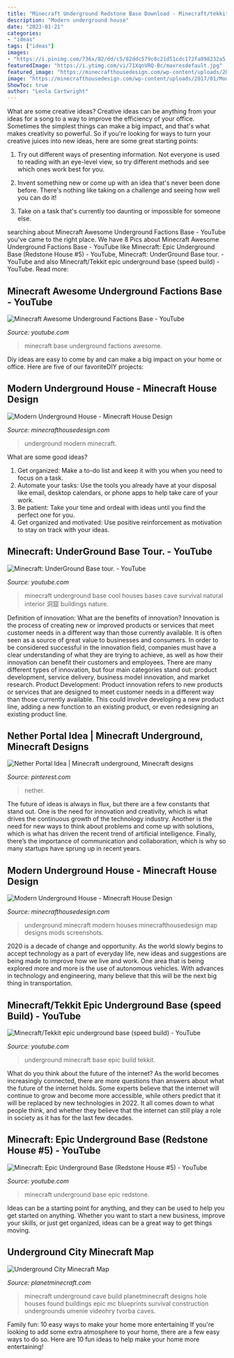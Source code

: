 ```yaml
---
title: "Minecraft Underground Redstone Base Download - Minecraft/tekkit Epic Underground Base (speed Build)"
description: "Modern underground house"
date: "2023-01-21"
categories:
- "ideas"
tags: ["ideas"]
images:
- "https://i.pinimg.com/736x/82/dd/c5/82ddc579c8c21d51cdc172fa898232a5.jpg"
featuredImage: "https://i.ytimg.com/vi/71XqnVRQ-Bc/maxresdefault.jpg"
featured_image: "https://minecrafthousedesign.com/wp-content/uploads/2017/01/Modern-Underground-House-by-Zauer-Minecraft-4.jpg"
image: "https://minecrafthousedesign.com/wp-content/uploads/2017/01/Modern-Underground-House-by-Zauer-Minecraft-4.jpg"
ShowToc: true
author: "Leola Cartwright"
---
```



What are some creative ideas?
Creative ideas can be anything from your ideas for a song to a way to improve the efficiency of your office. Sometimes the simplest things can make a big impact, and that's what makes creativity so powerful. So if you're looking for ways to turn your creative juices into new ideas, here are some great starting points: 
1. Try out different ways of presenting information. Not everyone is used to reading with an eye-level view, so try different methods and see which ones work best for you.

2. Invent something new or come up with an idea that's never been done before. There's nothing like taking on a challenge and seeing how well you can do it!

3. Take on a task that's currently too daunting or impossible for someone else.

	

		
searching about Minecraft Awesome Underground Factions Base - YouTube you've came to the right place. We have 8 Pics about Minecraft Awesome Underground Factions Base - YouTube like Minecraft: Epic Underground Base (Redstone House #5) - YouTube, Minecraft: UnderGround Base tour. - YouTube and also Minecraft/Tekkit epic underground base (speed build) - YouTube. Read more:
		
    
## Minecraft Awesome Underground Factions Base - YouTube

<img loading=lazy src="http://i.ytimg.com/vi/pJR0way0Mac/maxresdefault.jpg" onerror="this.onerror=null;this.src='https://tse1.mm.bing.net/th?id=OIP.Yq9jWAqDwMoj9-A6qjopRgHaEK&amp;pid=15.1';" alt="Minecraft Awesome Underground Factions Base - YouTube">

_Source: youtube.com_

>minecraft base underground factions awesome. 

	

Diy ideas are easy to come by and can make a big impact on your home or office. Here are five of our favoriteDIY projects: 

    
## Modern Underground House - Minecraft House Design

<img loading=lazy src="https://minecrafthousedesign.com/wp-content/uploads/2017/01/Modern-Underground-House-by-Zauer-Minecraft-9.jpg" onerror="this.onerror=null;this.src='https://tse1.mm.bing.net/th?id=OIP.N8OutuTySiM6TJwNMsYTNQHaEK&amp;pid=15.1';" alt="Modern Underground House - Minecraft House Design">

_Source: minecrafthousedesign.com_

>underground modern minecraft. 

	

What are some good ideas?
1. Get organized: Make a to-do list and keep it with you when you need to focus on a task.
2. Automate your tasks: Use the tools you already have at your disposal like email, desktop calendars, or phone apps to help take care of your work.
3. Be patient: Take your time and ordeal with ideas until you find the perfect one for you.
4. Get organized and motivated: Use positive reinforcement as motivation to stay on track with your ideas.

    
## Minecraft: UnderGround Base Tour. - YouTube

<img loading=lazy src="https://i.ytimg.com/vi/71XqnVRQ-Bc/maxresdefault.jpg" onerror="this.onerror=null;this.src='https://tse3.mm.bing.net/th?id=OIP.shTymXFzkYBZxRyrkh7FSAHaEK&amp;pid=15.1';" alt="Minecraft: UnderGround Base tour. - YouTube">

_Source: youtube.com_

>minecraft underground base cool houses bases cave survival natural interior 洞窟 buildings nature. 

	

Definition of innovation: What are the benefits of innovation?
Innovation is the process of creating new or improved products or services that meet customer needs in a different way than those currently available. It is often seen as a source of great value to businesses and consumers. In order to be considered successful in the innovation field, companies must have a clear understanding of what they are trying to achieve, as well as how their innovation can benefit their customers and employees. There are many different types of innovation, but four main categories stand out: product development, service delivery, business model innovation, and market research. Product Development: Product innovation refers to new products or services that are designed to meet customer needs in a different way than those currently available. This could involve developing a new product line, adding a new function to an existing product, or even redesigning an existing product line.

    
## Nether Portal Idea | Minecraft Underground, Minecraft Designs

<img loading=lazy src="https://i.pinimg.com/736x/82/dd/c5/82ddc579c8c21d51cdc172fa898232a5.jpg" onerror="this.onerror=null;this.src='https://tse3.mm.bing.net/th?id=OIP.ZfADWMLb5zrI_LNOHI4eEAHaIo&amp;pid=15.1';" alt="Nether Portal Idea | Minecraft underground, Minecraft designs">

_Source: pinterest.com_

>nether. 

	

The future of ideas is always in flux, but there are a few constants that stand out. One is the need for innovation and creativity, which is what drives the continuous growth of the technology industry. Another is the need for new ways to think about problems and come up with solutions, which is what has driven the recent trend of artificial intelligence. Finally, there’s the importance of communication and collaboration, which is why so many startups have sprung up in recent years.

    
## Modern Underground House - Minecraft House Design

<img loading=lazy src="https://minecrafthousedesign.com/wp-content/uploads/2017/01/Modern-Underground-House-by-Zauer-Minecraft-4.jpg" onerror="this.onerror=null;this.src='https://tse1.mm.bing.net/th?id=OIP.VfnUlY5bZT5qwTGUUv-aMwHaEK&amp;pid=15.1';" alt="Modern Underground House - Minecraft House Design">

_Source: minecrafthousedesign.com_

>underground minecraft modern houses minecrafthousedesign map designs mods screenshots. 

	

2020 is a decade of change and opportunity. As the world slowly begins to accept technology as a part of everyday life, new ideas and suggestions are being made to improve how we live and work. One area that is being explored more and more is the use of autonomous vehicles. With advances in technology and engineering, many believe that this will be the next big thing in transportation.

    
## Minecraft/Tekkit Epic Underground Base (speed Build) - YouTube

<img loading=lazy src="https://i.ytimg.com/vi/1gb83R1RYJ8/maxresdefault.jpg" onerror="this.onerror=null;this.src='https://tse3.mm.bing.net/th?id=OIP.9KfmxrBnA8YSusRKOcocBgHaEK&amp;pid=15.1';" alt="Minecraft/Tekkit epic underground base (speed build) - YouTube">

_Source: youtube.com_

>underground minecraft base epic build tekkit. 

	

What do you think about the future of the internet?
As the world becomes increasingly connected, there are more questions than answers about what the future of the internet holds. Some experts believe that the internet will continue to grow and become more accessible, while others predict that it will be replaced by new technologies in 2022. It all comes down to what people think, and whether they believe that the internet can still play a role in society as it has for the last few decades.

    
## Minecraft: Epic Underground Base (Redstone House #5) - YouTube

<img loading=lazy src="https://i.ytimg.com/vi/xuyZq5_1M_s/maxresdefault.jpg" onerror="this.onerror=null;this.src='https://tse3.mm.bing.net/th?id=OIP.bFKubTDYlmzR4pmAitO9tQHaEK&amp;pid=15.1';" alt="Minecraft: Epic Underground Base (Redstone House #5) - YouTube">

_Source: youtube.com_

>minecraft underground base epic redstone. 

	

Ideas can be a starting point for anything, and they can be used to help you get started on anything. Whether you want to start a new business, improve your skills, or just get organized, ideas can be a great way to get things moving.

    
## Underground City Minecraft Map

<img loading=lazy src="https://static.planetminecraft.com/files/resource_media/screenshot/1209/2012-02-28_102847_1572788.jpg" onerror="this.onerror=null;this.src='https://tse2.mm.bing.net/th?id=OIP.yLeE2laGR8Ybjb4QVKEi-wHaD0&amp;pid=15.1';" alt="Underground City Minecraft Map">

_Source: planetminecraft.com_

>minecraft underground cave build planetminecraft designs hole houses found buildings epic mc blueprints survival construction undergrounds umenie videohry tvorba caves. 

	

Family fun: 10 easy ways to make your home more entertaining
If you're looking to add some extra atmosphere to your home, there are a few easy ways to do so. Here are 10 fun ideas to help make your home more entertaining!

